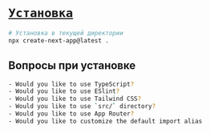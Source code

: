 # [`Установка`](../index.md)

```bash
# Установка в текущей директории
npx create-next-app@latest .
```

## Вопросы при установке

```bash
- Would you like to use TypeScript?
- Would you like to use ESlint?
- Would you like to use Tailwind CSS?
- Would you like to use `src/` directory?
- Would you like to use App Router?
- Would you like to customize the default import alias
```
